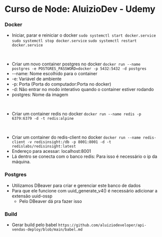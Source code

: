 # Curso de Node: AluizioDev - Udemy

### Docker

- Iniciar, parar e reiniciar o docker
  `sudo systemctl start docker.service`
  `sudo systemctl stop docker.service`
  `sudo systemctl restart docker.service`

<br>

- Criar um novo container postgres no docker
  `docker run --name postgres -e POSTGRES_PASSWORD=docker -p 5432:5432 -d postgres`
- --name: Nome escolhido para o container
- -e: Variável de ambiente
- -p: Porta (Porta do computador:Porta no docker)
- -d: Não entrar no modo interativo quando o container estiver rodando
- postgres: Nome da imagem

<br>

- Criar um container redis no docker
  `docker run --name redis -p 6379:6379 -d -t redis:alpine`

<br>

- Criar um container do redis-client no docker
  `docker run --name redis-client -v redisinsight:/db -p 8001:8001 -d -t redislabs/redisinsight:latest`
- Endereço para acessar: localhost:8001
- Lá dentro se conecta com o banco redis: Para isso é necessário o ip da máquina.

### Postgres

- Utilizamos DBeaver para criar e gerenciar este banco de dados
- Para que ele funcione com uuid_generate_v4() é necessário adicionar a extensão uuid-ossp
  - Pelo DBeaver dá pra fazer isso

### Build

- Gerar build pelo babel
  `https://github.com/aluiziodeveloper/api-vendas-deploy/blob/main/babel.md`
